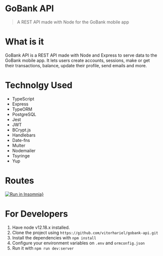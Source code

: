 # GoBank API
  > A REST API made with Node for the GoBank mobile app

# What is it
GoBank API is a REST API made with Node and Express to serve data to the GoBank mobile app. It lets users create accounts, sessions, make or get their transactions, balance, update their profile, send emails and more.

# Technolgy Used

* TypeScript
* Express
* TypeORM
* PostgreSQL
* Jest
* JWT
* BCrypt.js
* Handlebars
* Date-fns
* Multer
* Nodemailer
* Tsyringe
* Yup

# Routes

[![Run in Insomnia}](https://insomnia.rest/images/run.svg)](https://insomnia.rest/run/?label=GoBank%20API&uri=https%3A%2F%2Fraw.githubusercontent.com%2Fvitorhariel%2Fgobank-api%2Fmaster%2Finsomnia.json)

# For Developers

1. Have node v12.18.x installed.
2. Clone the project using `https://github.com/vitorhariel/gobank-api.git`
3. Install the dependencies with `npm install`
4. Configure your environment variables on `.env` and `ormconfig.json`
5. Run it with `npm run dev:server`
